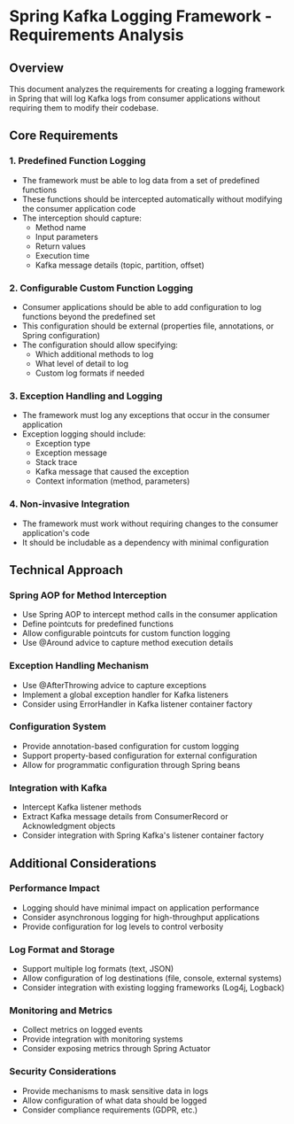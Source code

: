# Spring Kafka Logging Framework - Requirements Analysis

## Overview
This document analyzes the requirements for creating a logging framework in Spring that will log Kafka logs from consumer applications without requiring them to modify their codebase.

## Core Requirements

### 1. Predefined Function Logging
- The framework must be able to log data from a set of predefined functions
- These functions should be intercepted automatically without modifying the consumer application code
- The interception should capture:
  - Method name
  - Input parameters
  - Return values
  - Execution time
  - Kafka message details (topic, partition, offset)

### 2. Configurable Custom Function Logging
- Consumer applications should be able to add configuration to log functions beyond the predefined set
- This configuration should be external (properties file, annotations, or Spring configuration)
- The configuration should allow specifying:
  - Which additional methods to log
  - What level of detail to log
  - Custom log formats if needed

### 3. Exception Handling and Logging
- The framework must log any exceptions that occur in the consumer application
- Exception logging should include:
  - Exception type
  - Exception message
  - Stack trace
  - Kafka message that caused the exception
  - Context information (method, parameters)

### 4. Non-invasive Integration
- The framework must work without requiring changes to the consumer application's code
- It should be includable as a dependency with minimal configuration

## Technical Approach

### Spring AOP for Method Interception
- Use Spring AOP to intercept method calls in the consumer application
- Define pointcuts for predefined functions
- Allow configurable pointcuts for custom function logging
- Use @Around advice to capture method execution details

### Exception Handling Mechanism
- Use @AfterThrowing advice to capture exceptions
- Implement a global exception handler for Kafka listeners
- Consider using ErrorHandler in Kafka listener container factory

### Configuration System
- Provide annotation-based configuration for custom logging
- Support property-based configuration for external configuration
- Allow for programmatic configuration through Spring beans

### Integration with Kafka
- Intercept Kafka listener methods
- Extract Kafka message details from ConsumerRecord or Acknowledgment objects
- Consider integration with Spring Kafka's listener container factory

## Additional Considerations

### Performance Impact
- Logging should have minimal impact on application performance
- Consider asynchronous logging for high-throughput applications
- Provide configuration for log levels to control verbosity

### Log Format and Storage
- Support multiple log formats (text, JSON)
- Allow configuration of log destinations (file, console, external systems)
- Consider integration with existing logging frameworks (Log4j, Logback)

### Monitoring and Metrics
- Collect metrics on logged events
- Provide integration with monitoring systems
- Consider exposing metrics through Spring Actuator

### Security Considerations
- Provide mechanisms to mask sensitive data in logs
- Allow configuration of what data should be logged
- Consider compliance requirements (GDPR, etc.)
